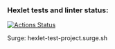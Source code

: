 ### Hexlet tests and linter status:
[![Actions Status](https://github.com/nikolya98/layout-designer-project-lvl1/workflows/hexlet-check/badge.svg)](https://github.com/nikolya98/layout-designer-project-lvl1/actions)

Surge: hexlet-test-project.surge.sh
